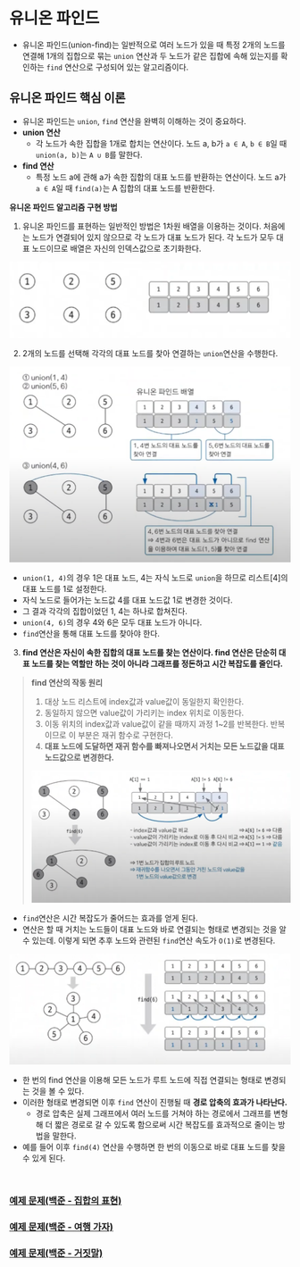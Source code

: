 # 유니온 파인드

- 유니온 파인드(union-find)는 일반적으로 여러 노드가 있을 때 특정 2개의 노드를 연결해 1개의 집합으로 묶는 `union` 연산과 두 노드가
    같은 집합에 속해 있는지를 확인하는 `find` 연산으로 구성되어 있는 알고리즘이다.

## 유니온 파인드 핵심 이론

- 유니온 파인드는 `union`, `find` 연산을 완벽히 이해하는 것이 중요하다.
- **union 연산**
  - 각 노드가 속한 집합을 1개로 합치는 연산이다. 노드 a, b가 `a ∈ A`, `b ∈ B`일 때 `union(a, b)`는 `A ∪ B`를 말한다.
- **find 연산**
  - 특정 노드 a에 관해 a가 속한 집합의 대표 노드를 반환하는 연산이다. 노드 a가 `a ∈ A`일 때 `find(a)`는 A 집합의 대표 노드를 반환한다.

**유니온 파인드 알고리즘 구현 방법**

1. 유니온 파인드를 표현하는 일반적인 방법은 1차원 배열을 이용하는 것이다. 처음에는 노드가 연결되어 있지 않으므로 각 노드가 대표 노드가 된다. 각 노드가 모두
    대표 노드이므로 배열은 자신의 인덱스값으로 초기화한다.

![img.png](image/img.png)

2. 2개의 노드를 선택해 각각의 대표 노드를 찾아 연결하는 `union`연산을 수행한다.

![img_1.png](image/img_1.png)

- `union(1, 4)`의 경우 1은 대표 노드, 4는 자식 노드로 `union`을 하므로 리스트[4]의 대표 노드를 1로 설정한다.
- 자식 노드로 들어가는 노드값 4를 대표 노드값 1로 변경한 것이다.
- 그 결과 각각의 집합이었던 1, 4는 하나로 합쳐진다.
- `union(4, 6)`의 경우 4와 6은 모두 대표 노드가 아니다.
- `find`연산을 통해 대표 노드를 찾아야 한다.

3. **find 연산은 자신이 속한 집합의 대표 노드를 찾는 연산이다. find 연산은 단순히 대표 노드를 찾는 역할만 하는 것이 아니라 그래프를 정돈하고 시간 복잡도를 줄인다.**

> **find 연산의 작동 원리**
> 1. 대상 노드 리스트에 index값과 value값이 동일한지 확인한다.
> 2. 동일하지 않으면 value값이 가리키는 index 위치로 이동한다.
> 3. 이동 위치의 index값과 value값이 같을 때까지 과정 1~2를 반복한다. 반복이므로 이 부분은 재귀 함수로 구현한다.
> 4. **대표 노드에 도달하면 재귀 함수를 빠져나오면서 거치는 모든 노드값을 대표 노드값으로 변경한다.**
>
> ![img_2.png](image/img_2.png)

- `find`연산은 시간 복잡도가 줄어드는 효과를 얻게 된다.
- 연산은 할 때 거치는 노드들이 대표 노드와 바로 연결되는 형태로 변경되는 것을 알 수 있는데. 이렇게 되면 추후 노드와 관련된 `find`연산 속도가 `O(1)`로 변경된다.

![img_3.png](image/img_3.png)

- 한 번의 find 연산을 이용해 모든 노드가 루트 노드에 직접 연결되는 형태로 변경되는 것을 볼 수 있다.
- 이러한 형태로 변경되면 이후 `find` 연산이 진행될 때 **경로 압축의 효과가 나타난다.**
  - 경로 압축은 실제 그래프에서 여러 노드를 거쳐야 하는 경로에서 그래프를 변형해 더 짧은 경로로 갈 수 있도록 함으로써 시간 복잡도를 효과적으로 줄이는 방법을 말한다.
- 예를 들어 이후 `find(4)` 연산을 수행하면 한 번의 이동으로 바로 대표 노드를 찾을 수 있게 된다.

<br>

### [예제 문제(백준 - 집합의 표현)](https://github.com/genesis12345678/TIL/blob/main/algorithm/graph/unionFind/Example_1.md#%EC%9C%A0%EB%8B%88%EC%98%A8-%ED%8C%8C%EC%9D%B8%EB%93%9C-%EC%98%88%EC%A0%9C---1)

### [예제 문제(백준 - 여행 가자)](https://github.com/genesis12345678/TIL/blob/main/algorithm/graph/unionFind/Example_2.md#%EC%9C%A0%EB%8B%88%EC%98%A8-%ED%8C%8C%EC%9D%B8%EB%93%9C-%EC%98%88%EC%A0%9C---2)

### [예제 문제(백준 - 거짓말)](https://github.com/genesis12345678/TIL/blob/main/algorithm/graph/unionFind/Example_3.md#%EC%9C%A0%EB%8B%88%EC%98%A8-%ED%8C%8C%EC%9D%B8%EB%93%9C-%EC%98%88%EC%A0%9C---3)